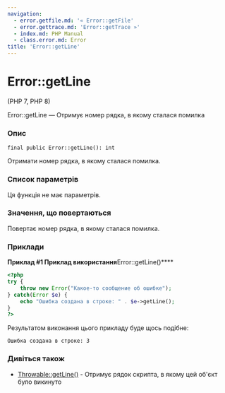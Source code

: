 ```yaml
---
navigation:
  - error.getfile.md: '« Error::getFile'
  - error.gettrace.md: 'Error::getTrace »'
  - index.md: PHP Manual
  - class.error.md: Error
title: 'Error::getLine'
---
```

# Error::getLine

(PHP 7, PHP 8)

Error::getLine — Отримує номер рядка, в якому сталася помилка

### Опис

```methodsynopsis
final public Error::getLine(): int
```

Отримати номер рядка, в якому сталася помилка.

### Список параметрів

Ця функція не має параметрів.

### Значення, що повертаються

Повертає номер рядка, в якому сталася помилка.

### Приклади

**Приклад #1 Приклад використання**Error::getLine()\*\*\*\*

```php
<?php
try {
    throw new Error("Какое-то сообщение об ошибке");
} catch(Error $e) {
    echo "Ошибка создана в строке: " . $e->getLine();
}
?>
```

Результатом виконання цього прикладу буде щось подібне:

```
Ошибка создана в строке: 3
```

### Дивіться також

-   [Throwable::getLine()](throwable.getline.md) - Отримує рядок скрипта, в якому цей об'єкт було викинуто
